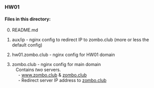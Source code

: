 ### HW01
  
  
#### Files in this directory:
  
0) README.md  
  
1) aux/ip - nginx config to redirect IP to zombo.club (more or less the default config)
  
2) hw01.zombo.club - nginx config for HW01 domain  
  
3) zombo.club - nginx config for main domain  
&nbsp;&nbsp; Contains *two* servers.  
&nbsp;&nbsp;&nbsp;&nbsp; - www.zombo.club & [zombo.club](www.zombo.club)  
&nbsp;&nbsp;&nbsp;&nbsp; - Redirect server IP address to [zombo.club](www.zombo.club)
